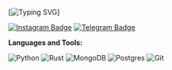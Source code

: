 [![Typing SVG](https://readme-typing-svg.herokuapp.com?color=%000000&lines=Hi+there,+My+name+is+Separatrix!)]

[![Instagram Badge](https://img.shields.io/badge/-Instagram-e4405f?style=flat-square&logo=Instagram&logoColor=white)](https://instagram.com/biggvladik/)
[![Telegram Badge](https://img.shields.io/badge/-Telegram-0088cc?style=flat-square&logo=Telegram&logoColor=white)](https://t.me/biggvladik)




**Languages and Tools:** 


![Python](https://img.shields.io/badge/python-3670A0?style=for-the-badge&logo=python&logoColor=ffdd54)
![Rust](https://img.shields.io/badge/rust-%23000000.svg?style=for-the-badge&logo=rust&logoColor=white)
![MongoDB](https://img.shields.io/badge/MongoDB-%234ea94b.svg?style=for-the-badge&logo=mongodb&logoColor=white)
![Postgres](https://img.shields.io/badge/postgres-%23316192.svg?style=for-the-badge&logo=postgresql&logoColor=white)
![Git](https://img.shields.io/badge/git-%23F05033.svg?style=for-the-badge&logo=git&logoColor=white)
